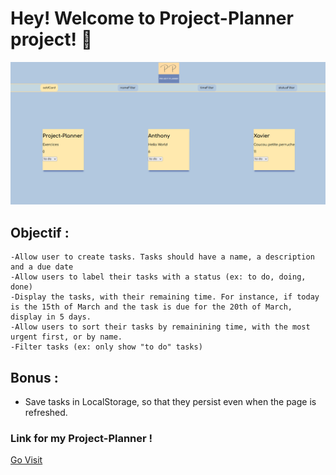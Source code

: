 # Hey! Welcome to Project-Planner project! 👋

![Capture](https://github.com/AnthxnyD/Project-Planner/blob/f0f2e7e79a3b80072f04e80fc33d9b63671a3957/assets/img/exemple.png)

## Objectif :

    -Allow user to create tasks. Tasks should have a name, a description and a due date
    -Allow users to label their tasks with a status (ex: to do, doing, done)
    -Display the tasks, with their remaining time. For instance, if today is the 15th of March and the task is due for the 20th of March, display in 5 days.
    -Allow users to sort their tasks by remainining time, with the most urgent first, or by name.
    -Filter tasks (ex: only show "to do" tasks)


## Bonus :
-  Save tasks in LocalStorage, so that they persist even when the page is refreshed.

### Link for my Project-Planner !


[Go Visit](https://anthxnyd.github.io/Project-Planner/)
